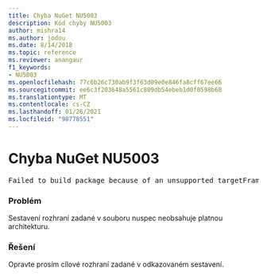 ```yaml
---
title: Chyba NuGet NU5003
description: Kód chyby NU5003
author: mishra14
ms.author: jodou
ms.date: 8/14/2018
ms.topic: reference
ms.reviewer: anangaur
f1_keywords:
- NU5003
ms.openlocfilehash: 77c6b26c730ab9f3f63d09e0e846fa8cff67ee66
ms.sourcegitcommit: ee6c3f203648a5561c809db54ebeb1d0f0598b68
ms.translationtype: MT
ms.contentlocale: cs-CZ
ms.lasthandoff: 01/26/2021
ms.locfileid: "98778551"
---
```

# <a name="nuget-error-nu5003"></a>Chyba NuGet NU5003
<pre>Failed to build package because of an unsupported targetFramework value on 'System.Net'.</pre>

### <a name="issue"></a>Problém

Sestavení rozhraní zadané v souboru nuspec neobsahuje platnou architekturu.


### <a name="solution"></a>Řešení

Opravte prosím cílové rozhraní zadané v odkazovaném sestavení.

